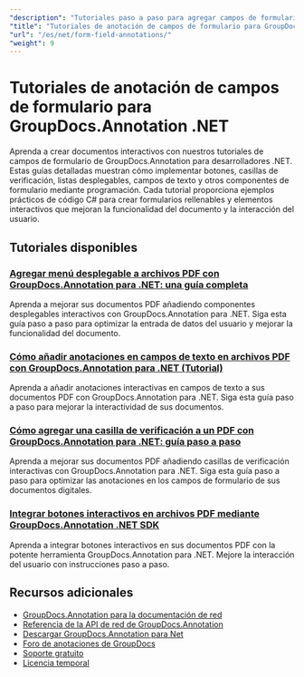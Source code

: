 ```yaml
---
"description": "Tutoriales paso a paso para agregar campos de formulario y componentes interactivos a documentos usando GroupDocs.Annotation para .NET."
"title": "Tutoriales de anotación de campos de formulario para GroupDocs.Annotation .NET"
"url": "/es/net/form-field-annotations/"
"weight": 9
---
```


# Tutoriales de anotación de campos de formulario para GroupDocs.Annotation .NET

Aprenda a crear documentos interactivos con nuestros tutoriales de campos de formulario de GroupDocs.Annotation para desarrolladores .NET. Estas guías detalladas muestran cómo implementar botones, casillas de verificación, listas desplegables, campos de texto y otros componentes de formulario mediante programación. Cada tutorial proporciona ejemplos prácticos de código C# para crear formularios rellenables y elementos interactivos que mejoran la funcionalidad del documento y la interacción del usuario.

## Tutoriales disponibles

### [Agregar menú desplegable a archivos PDF con GroupDocs.Annotation para .NET: una guía completa](./add-dropdown-pdf-groupdocs-annotation-net/)
Aprenda a mejorar sus documentos PDF añadiendo componentes desplegables interactivos con GroupDocs.Annotation para .NET. Siga esta guía paso a paso para optimizar la entrada de datos del usuario y mejorar la funcionalidad del documento.

### [Cómo añadir anotaciones en campos de texto en archivos PDF con GroupDocs.Annotation para .NET (Tutorial)](./add-text-field-annotations-pdf-groupdocs-net/)
Aprenda a añadir anotaciones interactivas en campos de texto a sus documentos PDF con GroupDocs.Annotation para .NET. Siga esta guía paso a paso para mejorar la interactividad de sus documentos.

### [Cómo agregar una casilla de verificación a un PDF con GroupDocs.Annotation para .NET: guía paso a paso](./add-checkbox-pdf-groupdocs-annotation-net/)
Aprenda a mejorar sus documentos PDF añadiendo casillas de verificación interactivas con GroupDocs.Annotation para .NET. Siga esta guía paso a paso para optimizar las anotaciones en los campos de formulario de sus documentos digitales.

### [Integrar botones interactivos en archivos PDF mediante GroupDocs.Annotation .NET SDK](./master-pdf-button-integration-groupdocs-annotation-net/)
Aprenda a integrar botones interactivos en sus documentos PDF con la potente herramienta GroupDocs.Annotation para .NET. Mejore la interacción del usuario con instrucciones paso a paso.

## Recursos adicionales

- [GroupDocs.Annotation para la documentación de red](https://docs.groupdocs.com/annotation/net/)
- [Referencia de la API de red de GroupDocs.Annotation](https://reference.groupdocs.com/annotation/net/)
- [Descargar GroupDocs.Annotation para Net](https://releases.groupdocs.com/annotation/net/)
- [Foro de anotaciones de GroupDocs](https://forum.groupdocs.com/c/annotation)
- [Soporte gratuito](https://forum.groupdocs.com/)
- [Licencia temporal](https://purchase.groupdocs.com/temporary-license/)